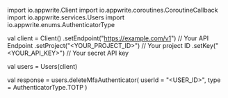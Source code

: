 import io.appwrite.Client
import io.appwrite.coroutines.CoroutineCallback
import io.appwrite.services.Users
import io.appwrite.enums.AuthenticatorType

val client = Client()
    .setEndpoint("https://example.com/v1") // Your API Endpoint
    .setProject("<YOUR_PROJECT_ID>") // Your project ID
    .setKey("<YOUR_API_KEY>") // Your secret API key

val users = Users(client)

val response = users.deleteMfaAuthenticator(
    userId = "<USER_ID>",
    type =  AuthenticatorType.TOTP
)
